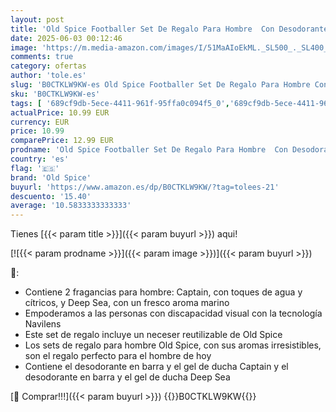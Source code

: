 ```yaml
---
layout: post
title: 'Old Spice Footballer Set De Regalo Para Hombre  Con Desodorante En Barra Y Gel De Ducha Captain Y Desodorante En Barra Y Gel De Ducha Deep Sea'
date: 2025-06-03 00:12:46
image: 'https://m.media-amazon.com/images/I/51MaAIoEkML._SL500_._SL400_.jpg'
comments: true
category: ofertas
author: 'tole.es'
slug: 'B0CTKLW9KW-es Old Spice Footballer Set De Regalo Para Hombre Con...'
sku: 'B0CTKLW9KW-es'
tags: [ '689cf9db-5ece-4411-961f-95ffa0c094f5_0','689cf9db-5ece-4411-961f-95ffa0c094f5_7401','9ed22afa-2efb-4171-8c99-31b8476ebf6d_0','9ed22afa-2efb-4171-8c99-31b8476ebf6d_2201','9ed22afa-2efb-4171-8c99-31b8476ebf6d_4201','9ed22afa-2efb-4171-8c99-31b8476ebf6d_8601','Arborist Merchandising Root','Baño e higiene personal','Belleza','Kits para baños','Old Spice','Old_spice','Premium Beauty Self Service','Seasonal Products','Self Service','Sets de Regalo de Belleza','Special Features Stores','de','old spice','regalo','set','🇪🇸', ]
actualPrice: 10.99 EUR
currency: EUR
price: 10.99
comparePrice: 12.99 EUR
prodname: 'Old Spice Footballer Set De Regalo Para Hombre  Con Desodorante En Barra Y Gel De Ducha Captain Y Desodorante En Barra Y Gel De Ducha Deep Sea'
country: 'es'
flag: '🇪🇸'
brand: 'Old Spice'
buyurl: 'https://www.amazon.es/dp/B0CTKLW9KW/?tag=tolees-21'
descuento: '15.40'
average: '10.5833333333333'
---
```


Tienes [{{< param title >}}]({{< param buyurl >}}) aqui!

[![{{< param prodname >}}]({{< param image >}})]({{< param buyurl >}})

🔎:

- Contiene 2 fragancias para hombre: Captain, con toques de agua y cítricos, y Deep Sea, con un fresco aroma marino
- Empoderamos a las personas con discapacidad visual con la tecnología Navilens
- Este set de regalo incluye un neceser reutilizable de Old Spice
- Los sets de regalo para hombre Old Spice, con sus aromas irresistibles, son el regalo perfecto para el hombre de hoy
- Contiene el desodorante en barra y el gel de ducha Captain y el desodorante en barra y el gel de ducha Deep Sea

[🛒 Comprar!!!]({{< param buyurl >}})
{{<world>}}B0CTKLW9KW{{</world>}}
